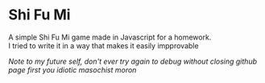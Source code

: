 <h1>Shi Fu Mi</h1>
<p>A simple Shi Fu Mi game made in Javascript for a homework. <br>I tried to write it in a way that makes it easily impprovable</p>
<p><em>Note to my future self, don't ever try again to debug without closing github page first you idiotic masochist moron</em></p>
